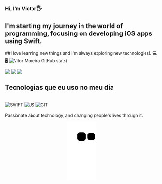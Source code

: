 ### Hi, I'm Victor🖐️
## I'm starting my journey in the world of programming, focusing on developing iOS apps using Swift.
##I love learning new things and I'm always exploring new technologies!. 💻🖥
![Vitor Moreira GitHub stats](https://github-readme-stats.vercel.app/api?username=vitormrock&show_icons=true&theme=radical))

<div>
     <a href="https://wa.me/5551983555958" target="_blank"><img src="https://img.shields.io/badge/WhatsApp-25D366?style=for-the-                            badge&logo=whatsapp&logoColor=white" target="_blank"></a> 
     <a href="vhttps://criarmeulink.com.br/u/1662063835" target="_blank"><img src="https://img.shields.io/badge/Gmail-D14836?style=for-the-                  badge&logo=gmail&logoColor=white" target="_blank"></a>
     <a href="https://www.linkedin.com/in/vitor-moreira-679511199/" target="_blank"><img src="https://img.shields.io/badge/LinkedIn-0077B5?style=for-the-      badge&logo=linkedin&logoColor=white" target="_blank"></a>
 </div>

##  Tecnologias que eu uso no meu dia

<div style="display: inline_block"><br/>
  <img align="center" alt="SWIFT" src="https://img.shields.io/badge/Swift-FA7343?style=for-the-badge&logo=swift&logoColor=white" />
  <img align="center" alt="JS" src="https://img.shields.io/badge/JavaScript-F7DF1E?style=for-the-badge&logo=javascript&logoColor=black" />
  <img align="center" alt="GIT" src="https://img.shields.io/badge/GIT-E44C30?style=for-the-badge&logo=git&logoColor=white" />
</div><br/>
Passionate about technology, and changing people's lives through it.
<div align="center">
 
![snake gif](https://github.com/vitormrock/vitormrock/blob/output/github-contribution-grid-snake.svg)
  
</div>

